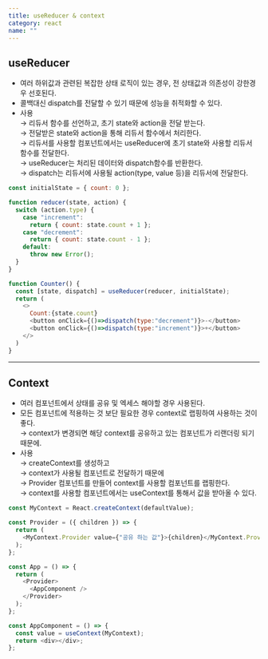 ```yaml
---
title: useReducer & context
category: react
name: ""
---
```


## useReducer

- 여러 하위값과 관련된 복잡한 상태 로직이 있는 경우, 전 상태값과 의존성이 강한경우 선호된다.
- 콜백대신 dispatch를 전달할 수 있기 때문에 성능을 취적화할 수 있다.
- 사용  
  → 리듀서 함수를 선언하고, 초기 state와 action을 전달 받는다.  
  → 전달받은 state와 action을 통해 리듀서 함수에서 처리한다.  
  → 리듀서를 사용할 컴포넌트에서는 useReducer에 초기 state와 사용할 리듀서 함수를 전달한다.  
  → useReducer는 처리된 데이터와 dispatch함수를 반환한다.  
  → dispatch는 리듀서에 사용될 action(type, value 등)을 리듀서에 전달한다.

```javascript
const initialState = { count: 0 };

function reducer(state, action) {
  switch (action.type) {
    case "increment":
      return { count: state.count + 1 };
    case "decrement":
      return { count: state.count - 1 };
    default:
      throw new Error();
  }
}

function Counter() {
  const [state, dispatch] = useReducer(reducer, initialState);
  return (
    <>
      Count:{state.count}
      <button onClick={()=>dispatch(type:"decrement")}>-</button>
      <button onClick={()=>dispatch(type:"increment")}>+</button>
    </>
  )
}
```

---

## Context

- 여러 컴포넌트에서 상태를 공유 및 엑세스 해야할 경우 사용된다.
- 모든 컴포넌트에 적용하는 것 보단 필요한 경우 context로 랩핑하여 사용하는 것이 좋다.  
  → context가 변경되면 해당 context를 공유하고 있는 컴포넌트가 리랜더링 되기 때문에.
- 사용  
  → createContext를 생성하고  
  → context가 사용될 컴포넌트로 전달하기 때문에  
  → Provider 컴포넌트를 만들어 context를 사용할 컴포넌트를 랩핑한다.  
  → context를 사용할 컴포넌트에서는 useContext를 통해서 값을 받아올 수 있다.

```javascript
const MyContext = React.createContext(defaultValue);

const Provider = ({ children }) => {
  return (
    <MyContext.Provider value={"공유 하는 값"}>{children}</MyContext.Provider>
  );
};

const App = () => {
  return (
    <Provider>
      <AppComponent />
    </Provider>
  );
};

const AppComponent = () => {
  const value = useContext(MyContext);
  return <div></div>;
};
```
